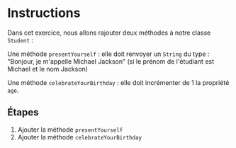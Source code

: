 # Instructions

Dans cet exercice, nous allons rajouter deux méthodes à notre classe `Student` :

Une méthode `presentYourself` : elle doit renvoyer un `String` du type : "Bonjour, je m'appelle Michael Jackson" (si le prénom de l'étudiant est Michael et le nom Jackson)

Une méthode `celebrateYourBirthday` : elle doit incrémenter de 1 la propriété `age`.

## Étapes

1. Ajouter la méthode `presentYourself`
2. Ajouter la méthode `celebrateYourBirthday`